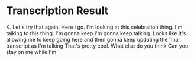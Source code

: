 # Transcription Result

K. Let's try that again. Here I go. I'm looking at this celebration thing. I'm talking to this thing. I'm gonna keep I'm gonna keep talking. Looks like it's allowing me to keep going here and then gonna keep updating the final, transcript as I'm talking That's pretty cool. What else do you think Can you stay on me while I'm